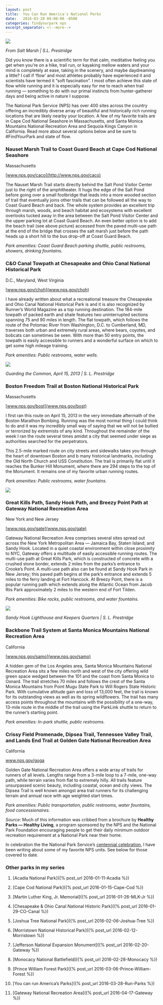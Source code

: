 ```yaml
---
layout: post
title:  You Can Run America's National Parks
date:   2016-03-28 09:00:00 -0500
categories: findyourpark nps
excerpt_separator: <!--more-->
---
```


![](/img/2016-03-28-Salt-Marsh.jpg)

<cite>From Salt Marsh | S.L. Prestridge</cite>

Did you know there is a scientific term for that calm, meditative feeling you get when you’re on a hike, trail run, or kayaking mellow waters and your mind is completely at ease, taking in the scenery, and maybe daydreaming a little? I call if ‘flow’ and most athletes probably have experienced it and scientists have termed it “soft fascination”. I most often achieve this state of flow while running and it is especially easy for me to reach when trail running — something to do with our primal instincts from hunter-gatherer days and being active in nature I suppose.

<!--more-->

The National Park Service (NPS) has over 400 sites across the country offering an incredibly diverse array of beautiful and historically rich running locations that are likely nearby your location. A few of my favorite trails are in Cape Cod National Seashore in Massachusetts, and Santa Monica Mountains National Recreation Area and Sequoia Kings Canyon in California. Read more about several options below and be sure to #FindYourPark and state of flow.



### Nauset Marsh Trail to Coast Guard Beach at Cape Cod National Seashore

Massachusetts

[www.nps.gov/caco](http://www.nps.gov/caco)

The Nauset Marsh Trail starts directly behind the Salt Pond Visitor Center just to the right of the amphitheater. It hugs the edge of the Salt Pond before going over a small footbridge that leads into a more wooded section of trail that eventually joins other trails that can be followed all the way to Coast Guard Beach and back. The whole system provides an excellent trip through marsh, woods, and beach habitat and ecosystems with excellent overlooks tucked away in the area between the Salt Pond Visitor Center and the upper parking lot at Coast Guard Beach. An even better option is to add the beach trail (see above picture) accessed from the paved multi-use path at the end of the bridge that crosses the salt marsh just before the path heads up a short hill to the bus drop-off at Coast Guard Beach.

_Park amenities: Coast Guard Beach parking shuttle, public restrooms, showers, drinking fountains._



### C&O Canal Towpath at Chesapeake and Ohio Canal National Historical Park

D.C., Maryland, West Virginia

[www.nps.gov/choh](www.nps.gov/choh)

I have already written about what a recreational treasure the Chesapeake and Ohio Canal National Historical Park is and it is also recognized by Runner’s World Magazine as a top running destination. The 184-mile towpath of packed earth and shale features two uninterrupted sections spanning 75 and 90 miles in length. The flat towpath, which follows the route of the Potomac River from Washington, D.C. to Cumberland, MD, traverses both urban and extremely rural areas, where bears, coyotes, and bobcats can sometimes be seen. With more than 50 entry points, the towpath is easily accessible to runners and a wonderful surface on which to get some high mileage training.

_Park amenities: Public restrooms, water wells._


![](/img/2016-03-28-Guarding.jpg)

<cite>Guarding the Common, April 15, 2013 | S. L. Prestridge</cite>



### Boston Freedom Trail at Boston National Historical Park

Massachusetts

[www.nps.gov/bost](www.nps.gov/bost)


I first ran this route on April 15, 2013 in the very immediate aftermath of the Boston Marathon Bombing. Running was the most normal thing I could think to do and it was my incredibly small way of saying that we will not be bullied or terrorized by extremists of any kind. Throughout the remainder of the week I ran the route several times amidst a city that seemed under siege as authorities searched for the perpetrators.

This 2.5-mile marked route on city streets and sidewalks takes you through the heart of downtown Boston and b many historical landmarks, including the Old North Church and USS Constitution. The trail is primarily flat until it reaches the Bunker Hill Monument, where there are 294 steps to the top of the Monument. It remains one of my favorite urban running routes.

_Park amenities: Public restrooms, water fountains._


![](/img/2016-03-28-Bunker-Hill.jpg)


### Great Kills Path, Sandy Hook Path, and Breezy Point Path at Gateway National Recreation Area

New York and New Jersey

[www.nps.gov/gate](www.nps.gov/gate)

Gateway National Recreation Area comprises several sites spread out across the New York Metropolitan Area — Jamaica Bay, Staten Island, and Sandy Hook. Located in a quiet coastal environment within close proximity to NYC, Gateway offers a multitude of easily accessible running routes. The multi-use path at Great Kills Park, which is constructed of concrete with a crushed stone border, extends 2 miles from the parks’s entrance to Crooke’s Point. A multi-use path also can be found at Sandy Hook Park in New Jersey; this paved path begins at the park’s entrance and extends 5 miles to the ferry landing at Fort Hancock. At Breezy Point, there is a popular running path which extends along the Atlantic Ocean from Jacob Riis Park approximately 2 miles to the western end of Fort Tilden.

_Park amenities: Bike racks, public restrooms, and water fountains._

![](/img/2016-03-28-Lighthouse.jpg)

<cite>Sandy Hook Lighthouse and Keepers Quarters | S. L. Prestridge</cite>


### Backbone Trail System at Santa Monica Mountains National Recreation Area

California

[www.nps.gov/samo](www.nps.gov/samo)

A hidden gem of the Los Angeles area, Santa Monica Mountains National Recreation Area sits a few miles north and west of the city offering wild green space wedged between the 101 and the coast from Santa Monica to Oxnard. The trail stretches 70 miles and follows the crest of the Santa Monica Mountains from Point Mugu State Park to Will Rogers State Historic Park. With cumulative altitude gain and loss of 13,000 feet, the trail is known for its outstanding views as well as its spring wildflowers. The trail has many access points throughout the mountains with the possibility of a one-way, 13-mile route in the middle of the trail using the ParkLink shuttle to return to the runner’s starting point.

_Park amenities: In-park shuttle, public restrooms._



### Crissy Field Promenade, Dipsea Trail, Tennessee Valley Trail, and Lands End Trail at Golden Gate National Recreation Area

California

www.nps.gov/goga

Golden Gate National Recreation Area offers a wide array of trails for runners of all levels. Lengths range from a 3-mile loop to a 7-mile, one-way path, while terrain varies from flat to extremely hilly. All trails feature unsurpassed scenic beauty, including coastal, ocean and city views. The Dipsea Trail is well known amongst area trail runners for its challenging terrain and annual race with age weighted start times.

_Park amenities: Public transportation, public restrooms, water fountains, food concessionaires._

_Source_: Much of this information was cribbed from a brochure by **Healthy Parks — Healthy Living**, a program sponsored by the NPS and the National Park Foundation encouraging people to get their daily minimum outdoor recreation requirement at a National Park near their home.

In celebration the the National Park Service’s [centennial celebration](https://www.nps.gov/subjects/centennial/index.htm), I have been writing about some of my favorite NPS units. See below for those covered to date.


### Other parks in my series

1. [Acadia National Park]({% post_url 2016-01-11-Acadia %})

2. [Cape Cod National Park]({% post_url 2016-01-15-Cape-Cod %})

3. [Martin Luther King, Jr. Memorial]({% post_url 2016-01-26-MLK-Jr %})

4. [Chesapeake & Ohio Canal National Historic Park]({% post_url 2016-01-29-CO-Canal %})

5. [Joshua Tree National Park]({% post_url 2016-02-06-Joshua-Tree %})

6. [Morristown National Historical Park]({% post_url 2016-02-12-Morristown %})

7. [Jefferson National Expansion Monument]({% post_url 2016-02-20-Gateway %})

8. [Monocacy National Battlefield]({% post_url 2016-02-28-Monocacy %})

9. [Prince William Forest Park]({% post_url 2016-03-06-Prince-William-Forest %})
10. [You can run America’s Parks]({% post_url 2016-03-28-Run-Parks %})

11. [Gateway National Recreation Area]({% post_url 2016-04-17-Gateway %})

